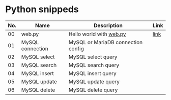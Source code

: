 # Python snippeds

|No.  | Name  | Description | Link |
|---|---|---|---|
| 00 | web.py| Hello world with [web.py](https://webpy.org) | [link](https://github.com/salvadorhm/python_snippeds/wiki/0.--web.py-hello-world!!) |
| 01 | MySQL connection | MySQL or MariaDB connection config | |
| 02 | MySQL select | MySQL select query | |
| 03 | MySQL search | MySQL search query | |
| 04 | MySQL insert | MySQL insert query | |
| 05 | MySQL update | MySQL update query | |
| 06 | MySQL delete | MySQL delete query | |
